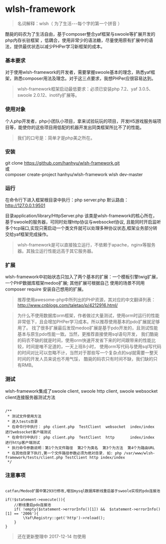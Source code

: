 # wlsh-framework
> 名词解释：wlsh（ 为了生活---每个字的第一个拼音 ）

酷毙的码农为了生活自由，基于composer整合yaf框架与swoole等扩展开发的php内存长驻框架
，低耦合，使用非常少的语法糖，尽量使用原有扩展中的语法，提供最优状态以减少PHPer学习新框架的成本。

### 基本要求
对于使用wlsh-framework的开发者，需要掌握swoole基本的理念，熟悉yaf框架，熟悉composer用法及理念。对于这三点要求，我想PHPer应很容易达到。

> wlsh-framework框架启动最低要求：必须已安装php 7.2、yaf 3.0.5、swoole 2.0.12、inotify扩展等。

### 使用对象

个人php开发者，php小团队小项目，拿来试验玩玩的项目，开发H5游戏服务端项目等，能使你的这些项目用低配的机器开发出同类框架所比不了的性能。
> 我们的口号是：简单才是php美之所在。

### 安装

git clone https://github.com/hanhyu/wlsh-framework.git  
或  
composer create-project hanhyu/wlsh-framework wlsh dev-master


### 运行

在命令行下进入框架根目录中执行：php server.php  默认路由： http://127.0.0.1:9501

目录application/library/HttpServer.php 该类是wlsh-framework的核心所在，基于swoole的服务器，可同时处理http协议与websocket协议,
且能同时开启监听多个tcp端口,实现只需启动一个类文件就可以处理多种协议状态,框架业务部分转交给yaf框架完成操作。

> wlsh-framework是可以直接独立运行，不依赖于apache，nginx等服务器。其独立运行性能远高于其它服务器。

### 扩展

wlsh-framework中初始状态只加入了两个基本的扩展：一个模板引擎twig扩展，一个PHP数据库框架medoo扩展; 其他扩展可根据自己
使用的场景不同用composer require 安装自己想用的扩展。

> 推荐使用awesome-php中所列出的PHP资源，其对应的中文翻译列表：<http://www.cnblogs.com/taletao/p/4212916.html/>

> 为什么不使用数据库orm框架，作者做过大量测试，使用orm时运行的性能非常低下，且会增加PHPer学习成本。所以推荐使用基本的pdo扩展就足够用了。
找了很多扩展最后发现medoo扩展是基于pdo开发的，且测试性能基本与原生pdo性能一致。当然，更推荐直接使用sql语句开发，
我们酷毙的码农不缺的就是时间，使用orm快速开发省下来的时间跟带来的性能比较，时间是唯不足道的，一天上班8小时，
使用orm写代码与使用sql写代码的时间对比可以忽略不计，当然对于那些写一个复杂点的sql就需要一整天时间的开发人员来说也不用气馁，
酷毙的码农只有时间不缺，我们缺的只有RMB。

### 测试

wlsh-framework集成了swoole client, swoole http client, swoole websocket client连接服务器测试方法

```

/**
 * 测试文件使用方法
 * 进入tests目录
 * 在命令行中执行： php client.php  TestClient  websocket  index/index  进行websocket客户端测试
 * 在命令行中执行： php client.php  TestClient  http       index/index  进行http客户端测试
 * 执行命令参数说明：第1个为文件路径  第2个为类名  第3个为方法  第4个为路由URL
 * 在其他目录下执行,第一个文件路径参数必须为绝对目录. 如: php /var/www/wlsh-framework/tests/client.php TestClient http index/index
 */

```

### 注意事项

```

catfan/Medoo扩展中第293行修改,增加mysql数据库断线重启基于swoole实现的pdo连接池

if(!$statement->execute()){
    //断线重启pdo连接池
    if( !empty($statement->errorInfo()[1]) &&  $statement->errorInfo()[1] == '2006'){
        \Yaf\Registry::get('http')->reload();
    }
}

```

> 还在更新整理中 2017-12-14 勿使用